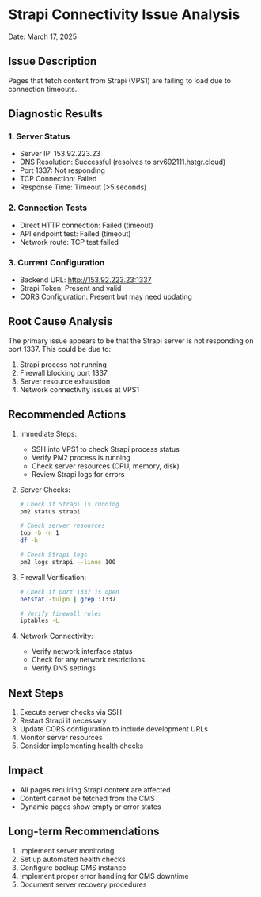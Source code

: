 # Strapi Connectivity Issue Analysis
Date: March 17, 2025

## Issue Description
Pages that fetch content from Strapi (VPS1) are failing to load due to connection timeouts.

## Diagnostic Results

### 1. Server Status
- Server IP: 153.92.223.23
- DNS Resolution: Successful (resolves to srv692111.hstgr.cloud)
- Port 1337: Not responding
- TCP Connection: Failed
- Response Time: Timeout (>5 seconds)

### 2. Connection Tests
- Direct HTTP connection: Failed (timeout)
- API endpoint test: Failed (timeout)
- Network route: TCP test failed

### 3. Current Configuration
- Backend URL: http://153.92.223.23:1337
- Strapi Token: Present and valid
- CORS Configuration: Present but may need updating

## Root Cause Analysis
The primary issue appears to be that the Strapi server is not responding on port 1337. This could be due to:

1. Strapi process not running
2. Firewall blocking port 1337
3. Server resource exhaustion
4. Network connectivity issues at VPS1

## Recommended Actions

1. Immediate Steps:
   - SSH into VPS1 to check Strapi process status
   - Verify PM2 process is running
   - Check server resources (CPU, memory, disk)
   - Review Strapi logs for errors

2. Server Checks:
   ```bash
   # Check if Strapi is running
   pm2 status strapi

   # Check server resources
   top -b -n 1
   df -h

   # Check Strapi logs
   pm2 logs strapi --lines 100
   ```

3. Firewall Verification:
   ```bash
   # Check if port 1337 is open
   netstat -tulpn | grep :1337

   # Verify firewall rules
   iptables -L
   ```

4. Network Connectivity:
   - Verify network interface status
   - Check for any network restrictions
   - Verify DNS settings

## Next Steps

1. Execute server checks via SSH
2. Restart Strapi if necessary
3. Update CORS configuration to include development URLs
4. Monitor server resources
5. Consider implementing health checks

## Impact
- All pages requiring Strapi content are affected
- Content cannot be fetched from the CMS
- Dynamic pages show empty or error states

## Long-term Recommendations

1. Implement server monitoring
2. Set up automated health checks
3. Configure backup CMS instance
4. Implement proper error handling for CMS downtime
5. Document server recovery procedures